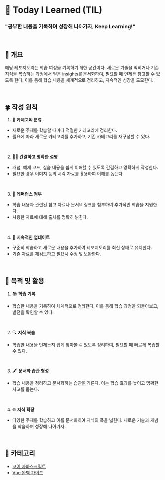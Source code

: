 # 🌟 Today I Learned (TIL)

### "공부한 내용을 기록하며 성장해 나아가자, Keep Learning!"

<br/>

## 🌱 개요

해당 레포지토리는 학습 여정을 기록하기 위한 공간이다. 새로운 기술을 익히거나 기존 지식을 복습하는 과정에서 얻은 insights를 문서화하여, 필요할 때 언제든 참고할 수 있도록 한다. 이를 통해 학습 내용을 체계적으로 정리하고, 지속적인 성장을 도모한다.

<br/>

## 🍀 작성 원칙

1. 📂 **카테고리 분류**

- 새로운 주제를 학습할 때마다 적절한 카테고리에 정리한다.
- 필요에 따라 새로운 카테고리를 추가하고, 기존 카테고리를 재구성할 수 있다.

<br>

2. ✍🏼 **간결하고 명확한 설명**

- 개념, 예제 코드, 실습 내용을 쉽게 이해할 수 있도록 간결하고 명확하게 작성한다.
- 필요한 경우 이미지 등의 시각 자료를 활용하여 이해를 돕는다.

<br/>

3. 🔗 **레퍼런스 첨부**

- 학습 내용과 관련된 참고 자료나 문서의 링크를 첨부하여 추가적인 학습을 지원한다.
- 사용한 자료에 대해 출처를 명확히 밝힌다.

<br/>

4. 🔄 **지속적인 업데이트**

- 꾸준히 학습하고 새로운 내용을 추가하여 레포지토리를 최신 상태로 유지한다.
- 기존 자료를 재검토하고 필요시 수정 및 보완한다.

<br/>

## 🚀 목적 및 활용

1. 📚 **학습 기록**

- 학습한 내용을 기록하여 체계적으로 정리한다. 이를 통해 학습 과정을 되돌아보고, 발전을 확인할 수 있다.

<br/>

2. 🔍 **지식 복습**

- 학습한 내용을 언제든지 쉽게 찾아볼 수 있도록 정리하여, 필요할 때 빠르게 복습할 수 있다.

<br/>

3. 🖋️ **문서화 습관 형성**

- 학습 내용을 정리하고 문서화하는 습관을 기른다. 이는 학습 효과를 높이고 명확한 사고를 돕는다.

<br/>

4. 🌐 **지식 확장**

- 다양한 주제를 학습하고 이를 문서화하여 지식의 폭을 넓힌다. 새로운 기술과 개념을 학습하며 성장해 나아가자.

<br/>

## 📂 카테고리

- [코어 자바스크립트](https://github.com/kduoh99/TIL/tree/main/JavaScript)
- [Vue 완벽 가이드](https://github.com/kduoh99/TIL/tree/main/Vue.js)